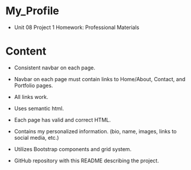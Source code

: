 # My_Profile

* Unit 08 Project 1 Homework: Professional Materials

# Content

* Consistent navbar on each page.

* Navbar on each page must contain links to Home/About, Contact, and Portfolio pages.

* All links work.

* Uses semantic html.

* Each page has valid and correct HTML.

* Contains my personalized information. (bio, name, images, links to social media, etc.)

* Utilizes Bootstrap components and grid system.

* GitHub repository with this README describing the project.